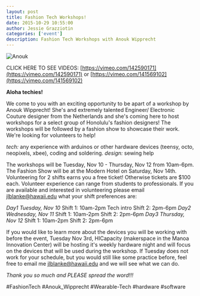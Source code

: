 ```yaml
---
layout: post
title: Fashion Tech Workshops!
date: 2015-10-29 10:55:00
author: Jessie Grazziotin
categories: ['event']
description: Fashion Tech Workshops with Anouk Wipprecht
---
```


![Anouk](https://gm1.ggpht.com/2hNLrnKfIQB29sdh7GwCta-V8_sgfW-iOHlyStkd8Ion8szLEcoBXZZX1KmpvdkAinz-H2_0ONPq8JydhldwssSvTE-KZ5UdlS8WmkWS0vodW5v-p-SAOl4kwb7IN3J6XBcVvzYvMKL4gcl2IJ-zR9NOuY0-wpqv9rdmPkuuOSm9TboiFDnXBNLXW4AlQmkFtiRshAmu3r3CkX0cl2C0dYBbIaOfpeXCo4-DiJTXOMAreS7sIr6x79CjM31qaS5g5DyinMYr3_pSxaH_eqWZng0kPv8hySNtZpi4_ScgIFFkdv1IXl068JPWeFs0QSSFfkhqfUhA4XQmkoEaOCYViu6Pgx8DvYZ83RRjkrKEqkc6DW8hTCfPk2Y58Pd0kR2rTaACsJLEkg7OjjDfEr1l81SLYfnd_3gDC2373JjFFj7MypLE_u0ziZEb7Frbp5eod_qGsW7gHtaLkPiR3kZBU99u5d6RgH8UUI5AiMQ5pik1m5UeJ4o9cGYJL8TJDaWsyMzRrDWGVPWxh1T5PNeCDYf_x_jmnau252j3pKNkP4ocLiBi4G4-dMk3sLxOFD1RVtzWNHROpC33d6h74FrIVT3AJUhmYQY05tNsDT6RoMPQBzKpswDCmMSTpc5_Xuve_nFxRJLHk-WSjQCk1uoe51sVn14SFtgJ4_DF=w1398-h1810-l75-ft)

CLICK HERE TO SEE VIDEOS: [https://vimeo.com/142590171](https://vimeo.com/142590171) or [https://vimeo.com/141569102](https://vimeo.com/141569102)

__Aloha techies!__

We come to you with an exciting opportunity to be apart of a workshop by Anouk Wipprecht! She's and extremely talented Engineer/ Electronic Couture designer from the Netherlands and she's coming here to host workshops for a select group of Honolulu's fashion designers! The workshops will be followed by a fashion show to showcase their work. We're looking for volunteers to help!

_tech:_ any experience with arduinos or other hardware devices (teensy, octo, neopixels, xbee), coding and soldering.
_design:_ sewing help

The workshops will be Tuesday, Nov 10 - Thursday, Nov 12 from 10am-6pm. The Fashion Show will be at the Modern Hotel on Saturday, Nov 14th. Volunteering for 2 shifts earns you a  free ticket! Otherwise tickets are $100 each. Volunteer experience can range from students to professionals. If you are available and interested in volunteering please email [jlblanke@hawaii.edu](jlblanke@hawaii.edu) what your shift preferences are:

_Day1 Tuesday, Nov 10_
Shift 1: 10am-2pm Tech intro
Shift 2: 2pm-6pm
_Day2 Wednesday, Nov 11_
Shift 1: 10am-2pm
Shift 2: 2pm-6pm
_Day3 Thursday, Nov 12_
Shift 1: 10am-2pm
Shift 2: 2pm-6pm

If you would like to learn more about the devices you will be working with before the event, Tuesday Nov 3rd, HICapacity (makerspace in the Manoa Innovation Center) will be hosting it's weekly hardware night and will focus on the devices that will be used during the workshop. If Tuesday does not work for your schedule, but you would still like some practice before, feel free to email me [jlblanke@hawaii.edu](jlblanke@hawaii.edu) and we will see what we can do.

_Thank you so much and PLEASE spread the word!!!_

\#FashionTech \#Anouk_Wipprecht \#Wearable-Tech \#hardware \#software
